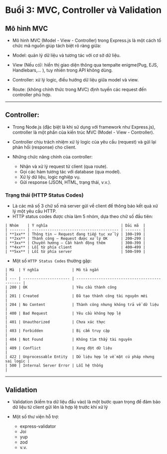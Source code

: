 # Buổi 3: MVC, Controller và Validation

## Mô hình MVC
- Mô hình MVC (Model - View - Controller) trong Express.js là một cách tổ chức mã nguồn giúp tách biệt rõ ràng giữa:

- Model: quản lý dữ liệu và tương tác với cơ sở dữ liệu.

- View (Nếu có): hiển thị giao diện thông qua tempalte enigme(Pug, EJS, Handlebars,... ),  tuy nhiên trong API không dùng.

- Controller: xử lý logic, điều hướng dữ liệu giữa model và view.

- Route: (không chính thức trong MVC) định tuyến các request đến controller phù hợp.

---

## Controller:
- Trong Node.js (đặc biệt là khi sử dụng với framework như Express.js), controller là một phần của kiến trúc MVC (Model - View - Controller). 

- Controller chịu trách nhiệm xử lý logic của yêu cầu (request) và gửi lại phản hồi (response) cho client.

- Những chức năng chính của controller:
  + Nhận và xử lý request từ client (qua route).
  + Gọi các hàm tương tác với database (qua model).
  + Xử lý dữ liệu, logic nghiệp vụ.
  + Gửi response (JSON, HTML, trạng thái, v.v.).

### Trạng thái (HTTP Status Codes)

- Là các mã số 3 chữ số mà server gửi về client để thông báo kết quả xử lý một yêu cầu HTTP.
- HTTP status codes được chia làm 5 nhóm, dựa theo chữ số đầu tiên:
```
| Nhóm    | Ý nghĩa                                 | Dải mã  |
| ------- | --------------------------------------- | ------- |
| **1xx** | Thông tin – Request đang tiếp tục xử lý | 100–199 |
| **2xx** | Thành công – Request được xử lý OK      | 200–299 |
| **3xx** | Chuyển hướng – Cần hành động thêm       | 300–399 |
| **4xx** | Lỗi từ phía client                      | 400–499 |
| **5xx** | Lỗi từ phía server                      | 500–599 |
```

- Một số `HTTP Status Codes` thường gặp:
```
| Mã  | Ý nghĩa               | Mô tả ngắn                                    |
| --- | --------------------- | --------------------------------------------- |
| 200 | OK                    | Yêu cầu thành công                            |
| 201 | Created               | Đã tạo thành công tài nguyên mới              |
| 204 | No Content            | Thành công nhưng không trả về dữ liệu         |
| 400 | Bad Request           | Yêu cầu không hợp lệ                          |
| 401 | Unauthorized          | Chưa xác thực                                 |
| 403 | Forbidden             | Bị cấm truy cập                               |
| 404 | Not Found             | Không tìm thấy tài nguyên                     |
| 409 | Conflict              | Xung đột dữ liệu                              |
| 422 | Unprocessable Entity  | Dữ liệu hợp lệ về mặt cú pháp nhưng sai logic |
| 500 | Internal Server Error | Lỗi hệ thống                                  |

```

---

## Validation

- Validation (kiểm tra dữ liệu đầu vào) là một bước quan trọng để đảm bảo dữ liệu từ client gửi lên là hợp lệ trước khi xử lý

- Một số thư viện hỗ trợ:
  + express-validator
  + Joi
  + yup
  + zod
  + v.v.





